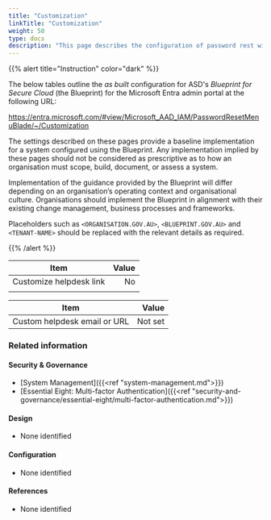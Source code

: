 ```yaml
---
title: "Customization"
linkTitle: "Customization"
weight: 50
type: docs
description: "This page describes the configuration of password rest within Microsoft Entra ID associated with systems built according to the guidance provided by ASD's Blueprint for Secure Cloud."
---
```


{{% alert title="Instruction" color="dark" %}}

The below tables outline the *as built* configuration for ASD's *Blueprint for Secure Cloud* (the Blueprint) for the Microsoft Entra admin portal at the following URL:

<https://entra.microsoft.com/#view/Microsoft_AAD_IAM/PasswordResetMenuBlade/~/Customization>

The settings described on these pages provide a baseline implementation for a system configured using the Blueprint. Any implementation implied by these pages should not be considered as prescriptive as to how an organisation must scope, build, document, or assess a system.

Implementation of the guidance provided by the Blueprint will differ depending on an organisation’s operating context and organisational culture. Organisations should implement the Blueprint in alignment with their existing change management, business processes and frameworks.

Placeholders such as `<ORGANISATION.GOV.AU>`, `<BLUEPRINT.GOV.AU>` and `<TENANT-NAME>` should be replaced with the relevant details as required.

{{% /alert %}}

| Item                    | Value |
| ----------------------- | ----: |
| Customize helpdesk link |    No |
|                         |       |

| Item                         |   Value |
| ---------------------------- | ------: |
| Custom helpdesk email or URL | Not set |

### Related information

#### Security & Governance

* [System Management]({{<ref "system-management.md">}})
* [Essential Eight: Multi-factor Authentication]({{<ref "security-and-governance/essential-eight/multi-factor-authentication.md">}})
  
#### Design

* None identified

#### Configuration

* None identified

#### References

* None identified
